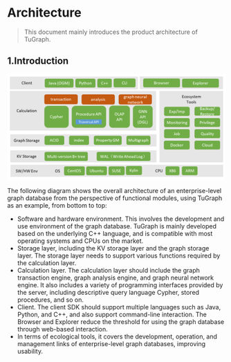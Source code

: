 # Architecture

> This document mainly introduces the product architecture of TuGraph.

## 1.Introduction

![Architecture](../../../images/architecture-en.png)

The following diagram shows the overall architecture of an enterprise-level graph database from the perspective of functional modules, using TuGraph as an example, from bottom to top:

- Software and hardware environment. This involves the development and use environment of the graph database. TuGraph is mainly developed based on the underlying C++ language, and is compatible with most operating systems and CPUs on the market.
- Storage layer, including the KV storage layer and the graph storage layer. The storage layer needs to support various functions required by the calculation layer.
- Calculation layer. The calculation layer should include the graph transaction engine, graph analysis engine, and graph neural network engine. It also includes a variety of programming interfaces provided by the server, including descriptive query language Cypher, stored procedures, and so on.
- Client. The client SDK should support multiple languages such as Java, Python, and C++, and also support command-line interaction. The Browser and Explorer reduce the threshold for using the graph database through web-based interaction.
- In terms of ecological tools, it covers the development, operation, and management links of enterprise-level graph databases, improving usability.